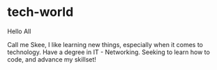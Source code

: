 # tech-world

Hello All

Call me Skee, I like learning new things, especially when it comes to technology. Have a degree in IT - Networking. 
Seeking to learn how to code, and advance my skillset!
